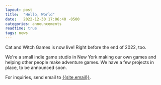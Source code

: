 ```yaml
---
layout: post
title:  "Hello, World"
date:   2022-12-30 17:06:40 -0500
categories: announcements
readtime: true
tags: news
---
```

Cat and Witch Games is now live! Right before the end of 2022, too.

We're a small indie game studio in New York making our own games and helping other people make adventure games. We have a few projects in place, to be announced soon.

For inquiries, send email to [{{site.email}}](mailto:{{site.email}}).

